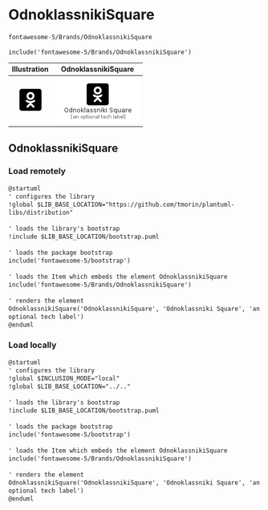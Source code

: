 # OdnoklassnikiSquare


```text
fontawesome-5/Brands/OdnoklassnikiSquare
```

```text
include('fontawesome-5/Brands/OdnoklassnikiSquare')
```



| Illustration | OdnoklassnikiSquare |
| :---: | :---: |
| ![illustration for Illustration](../../fontawesome-5/Brands/OdnoklassnikiSquare.png) | ![illustration for OdnoklassnikiSquare](../../fontawesome-5/Brands/OdnoklassnikiSquare.Local.png) |




## OdnoklassnikiSquare

### Load remotely
```plantuml
@startuml
' configures the library
!global $LIB_BASE_LOCATION="https://github.com/tmorin/plantuml-libs/distribution"

' loads the library's bootstrap
!include $LIB_BASE_LOCATION/bootstrap.puml

' loads the package bootstrap
include('fontawesome-5/bootstrap')

' loads the Item which embeds the element OdnoklassnikiSquare
include('fontawesome-5/Brands/OdnoklassnikiSquare')

' renders the element
OdnoklassnikiSquare('OdnoklassnikiSquare', 'Odnoklassniki Square', 'an optional tech label')
@enduml
```

### Load locally
```plantuml
@startuml
' configures the library
!global $INCLUSION_MODE="local"
!global $LIB_BASE_LOCATION="../.."

' loads the library's bootstrap
!include $LIB_BASE_LOCATION/bootstrap.puml

' loads the package bootstrap
include('fontawesome-5/bootstrap')

' loads the Item which embeds the element OdnoklassnikiSquare
include('fontawesome-5/Brands/OdnoklassnikiSquare')

' renders the element
OdnoklassnikiSquare('OdnoklassnikiSquare', 'Odnoklassniki Square', 'an optional tech label')
@enduml
```

